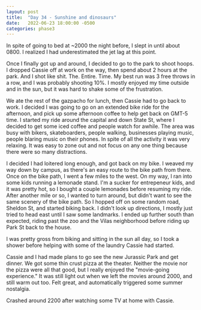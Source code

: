 ```yaml
---
layout: post
title:  "Day 34 - Sunshine and dinosaurs"
date:   2022-06-23 18:00:00 -0500
categories: phase3
---
```


In spite of going to bed at ~2000 the night before, I slept in until about 0800. I realized I had underestimated the jet
lag at this point.

Once I finally got up and around, I decided to go to the park to shoot hoops. I dropped Cassie off at work on the way,
then spend about 2 hours at the park. And I shot like shit. The. Entire. Time. My best run was 3 free throws in a row,
and I was probably shooting 10%. I mostly enjoyed my time outside and in the sun, but it was hard to shake some of the
frustration.

We ate the rest of the gazpacho for lunch, then Cassie had to go back to work. I decided I was going to go on an
extended bike ride for the afternoon, and pick up some afternoon coffee to help get back on GMT-5 time. I started my
ride around the capital and down State St, where I decided to get some iced coffee and people watch for awhile. The
area was busy with bikers, skateboarders, people walking, businesses playing music, people blaring music on their
phones. In spite of all the activity it was very relaxing. It was easy to zone out and not focus on any one thing
because there were so many distractions.

I decided I had loitered long enough, and got back on my bike. I weaved my way down by campus, as there's an easy
route to the bike path from there. Once on the bike path, I went a few miles to the west. On my way, I ran into some
kids running a lemonade stand. I'm a sucker for entrepeneur kids, and it was pretty hot, so I bought a couple
lemonades before resuming my ride. After another mile or so, I wanted to turn around, but didn't want to see the same
scenery of the bike path. So I hopped off on some random road, Sheldon St, and started biking back. I didn't look up
directions, I mostly just tried to head east until I saw some landmarks. I ended up further south than expected,
riding past the zoo and the Vilas neighborhood before riding up Park St back to the house.

I was pretty gross from biking and sitting in the sun all day, so I took a shower before helping with some of the
laundry Cassie had started.

Cassie and I had made plans to go see the new Jurassic Park and get dinner. We got some thin crust pizza at the
theater. Neither the movie nor the pizza were all that good, but I really enjoyed the "movie-going experience." It
was still light out when we left the movies around 2000, and still warm out too. Felt great, and automatically
triggered some summer nostalgia.

Crashed around 2200 after watching some TV at home with Cassie.
